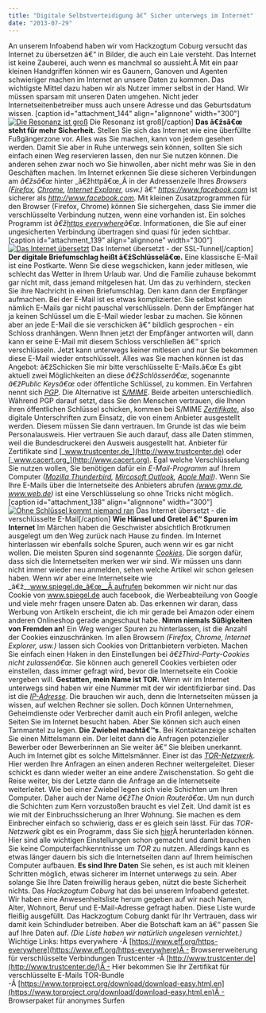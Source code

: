 ```yaml
---
title: "Digitale Selbstverteidigung â€“ Sicher unterwegs im Internet"
date: "2013-07-29"
---
```


An unserem Infoabend haben wir vom Hackzogtum Coburg versucht das Internet zu übersetzen â€“ in Bilder, die auch ein Laie versteht. Das Internet ist keine Zauberei, auch wenn es manchmal so aussieht.Â Mit ein paar kleinen Handgriffen können wir es Gaunern, Ganoven und Agenten schwieriger machen im Internet an unsere Daten zu kommen. Das wichtigste Mittel dazu haben wir als Nutzer immer selbst in der Hand. Wir müssen sparsam mit unseren Daten umgehen. Nicht jeder Internetseitenbetreiber muss auch unsere Adresse und das Geburtsdatum wissen. \[caption id="attachment\_144" align="alignnone" width="300"\][![Die Resonanz ist groß](images/DigitaleSelbstverteidigung4-e1376509901427-300x184.jpg)](https://hackzogtum-coburg.de/wp-content/uploads/2013/07/DigitaleSelbstverteidigung4-e1376509901427.jpg) Die Resonanz ist groß\[/caption\] **Das â€žsâ€œ steht für mehr Sicherheit.** Stellen Sie sich das Internet wie eine überfüllte Fußgängerzone vor. Alles was Sie machen, kann von jedem gesehen werden. Damit Sie aber in Ruhe unterwegs sein können, sollten Sie sich einfach einen Weg reservieren lassen, den nur Sie nutzen können. Die anderen sehen zwar noch wo Sie hinwollen, aber nicht mehr was Sie in den Geschäften machen. Im Internet erkennen Sie diese sicheren Verbindungen am _â€žsâ€œ_ hinter _â€žhttpâ€œ_Â in der Adressenzeile Ihres _Browsers ([Firefox](http://www.mozilla.org/de/firefox/new/), [Chrome](https://www.google.com/intl/de/chrome/browser/), [Internet Explorer](http://windows.microsoft.com/de-de/internet-explorer/ie-10-worldwide-languages), usw.)_ â€“ _https://www.facebook.com_ ist sicherer als _http://www.facebook.com_. Mit kleinen Zusatzprogrammen für den Browser (Firefox, Chrome) können Sie sichergehen, dass Sie immer die verschlüsselte Verbindung nutzen, wenn eine vorhanden ist. Ein solches Programm ist _â€ž[https everywhere](https://www.eff.org/https-everywhere)â€œ_. Informationen, die Sie auf einer ungesicherten Verbindung übertragen sind quasi für jeden sichtbar. \[caption id="attachment\_139" align="alignnone" width="300"\][![Das Internet übersetzt](images/DigitaleSelbstverteidigung3-300x184.jpg)](https://hackzogtum-coburg.de/wp-content/uploads/2013/07/DigitaleSelbstverteidigung3.jpg) Das Internet übersetzt - der SSL-Tunnel\[/caption\] **Der digitale Briefumschlag heißt â€žSchlüsselâ€œ.** Eine klassische E-Mail ist eine Postkarte. Wenn Sie diese wegschicken, kann jeder mitlesen, wie schlecht das Wetter in Ihrem Urlaub war. Und die Familie zuhause bekommt gar nicht mit, dass jemand mitgelesen hat. Um das zu verhindern, stecken Sie ihre Nachricht in einen Briefumschlag. Den kann dann der Empfänger aufmachen. Bei der E-Mail ist es etwas komplizierter. Sie selbst können nämlich E-Mails gar nicht pauschal verschlüsseln. Denn der Empfänger hat ja keinen Schlüssel um die E-Mail wieder lesbar zu machen. Sie können aber an jede E-Mail die sie verschicken â€“ bildlich gesprochen - ein Schloss dranhängen. Wenn Ihnen jetzt der Empfänger antworten will, dann kann er seine E-Mail mit diesem Schloss verschließen â€“ sprich verschlüsseln. Jetzt kann unterwegs keiner mitlesen und nur Sie bekommen diese E-Mail wieder entschlüsselt. Alles was Sie machen können ist das Angebot: â€žSchicken Sie mir bitte verschlüsselte E-Mails.â€œ Es gibt aktuell zwei Möglichkeiten an diese _â€žSchlösserâ€œ_, sogenannte _â€žPublic Keysâ€œ_ oder öffentliche Schlüssel, zu kommen. Ein Verfahren nennt sich [_PGP_](http://de.wikipedia.org/wiki/Pretty_Good_Privacy). Die Alternative ist [_S/MIME_](http://de.wikipedia.org/wiki/S/MIME). Beide arbeiten unterschiedlich. Während PGP darauf setzt, dass Sie den Menschen vertrauen, die Ihnen ihren öffentlichen Schlüssel schicken, kommen bei S/MIME [_Zertifikate_](http://de.wikipedia.org/wiki/Digitales_Zertifikat), also digitale Unterschriften zum Einsatz, die von einem Anbieter ausgestellt werden. Diesem müssen Sie dann vertrauen. Im Grunde ist das wie beim Personalausweis. Hier vertrauen Sie auch darauf, dass alle Daten stimmen, weil die Bundesdruckerei den Ausweis ausgestellt hat. Anbieter für Zertifikate sind [_www.trustcenter.de_](http://www.trustcenter.de) oder [_www.cacert.org_](http://www.cacert.org). Egal welche Verschlüsselung Sie nutzen wollen, Sie benötigen dafür ein _E-Mail-Programm_ auf Ihrem Computer _([Mozilla Thunderbird](http://www.mozilla.org/de/thunderbird/), [Mircosoft Outlook](http://office.microsoft.com/de-de/outlook/), [Apple Mail](http://support.apple.com/kb/HT5361?viewlocale=de_DE))_. Wenn Sie Ihre E-Mails über die Internetseite des Anbieters abrufen _(www.gmx.de, www.web.de)_ ist eine Verschlüsselung so ohne Tricks nicht möglich. \[caption id="attachment\_138" align="alignnone" width="300"\][![Ohne Schlüssel kommt niemand ran](images/DigitaleSelbstverteidigung2-300x184.jpg)](https://hackzogtum-coburg.de/wp-content/uploads/2013/07/DigitaleSelbstverteidigung2.jpg) Das Internet übersetzt - die verschlüsselte E-Mail\[/caption\] **Wie Hänsel und Gretel â€“ Spuren im Internet** Im Märchen haben die Geschwister absichtlich Brotkrumen ausgelegt um den Weg zurück nach Hause zu finden. Im Internet hinterlassen wir ebenfalls solche Spuren, auch wenn wir es gar nicht wollen. Die meisten Spuren sind sogenannte [_Cookies_](http://de.wikipedia.org/wiki/Cookie). Die sorgen dafür, dass sich die Internetseiten merken wer wir sind. Wir müssen uns dann nicht immer wieder neu anmelden, sehen welche Artikel wir schon gelesen haben. Wenn wir aber eine Internetseite wie _â€ž__www.spiegel.de_â€œ__Â aufrufen bekommen wir nicht nur das Cookie von www.spiegel.de auch facebook, die Werbeabteilung von Google und viele mehr fragen unsere Daten ab. Das erkennen wir daran, dass Werbung von Artikeln erscheint, die ich mir gerade bei Amazon oder einem anderen Onlineshop gerade angeschaut habe. **Nimm niemals Süßigkeiten von Fremden an!** Ein Weg weniger Spuren zu hinterlassen, ist die Anzahl der Cookies einzuschränken. Im allen Browsern _(Firefox, Chrome, Internet Explorer, usw.)_ lassen sich Cookies von Drittanbietern verbieten. Machen Sie einfach einen Haken in den Einstellungen bei _â€žThird-Party-Cookies nicht zulassenâ€œ_. Sie können auch generell Cookies verbieten oder einstellen, dass immer gefragt wird, bevor die Internetseite ein Cookie vergeben will. **Gestatten, mein Name ist TOR.** Wenn wir im Internet unterwegs sind haben wir eine Nummer mit der wir identifizierbar sind. Das ist die [_IP-Adresse_](http://de.wikipedia.org/wiki/IP-Adresse). Die brauchen wir auch, denn die Internetseiten müssen ja wissen, auf welchen Rechner sie sollen. Doch können Unternehmen, Geheimdienste oder Verbrecher damit auch ein Profil anlegen, welche Seiten Sie im Internet besucht haben. Aber Sie können sich auch einen Tarnmantel zu legen. **Die Zwiebel machtâ€™s.** Bei Kontaktanzeige schalten Sie einen Mittelsmann ein. Der leitet dann die Anfragen potenzieller Bewerber oder Bewerberinnen an Sie weiter â€“ Sie bleiben unerkannt. Auch im Internet gibt es solche Mittelsmänner. Einer ist das [_TOR-Netzwerk_](https://www.torproject.org/). Hier werden Ihre Anfragen an einen anderen Rechner weitergeleitet. Dieser schickt es dann wieder weiter an eine andere Zwischenstation. So geht die Reise weiter, bis der Letzte dann die Anfrage an die Internetseite weiterleitet. Wie bei einer Zwiebel legen sich viele Schichten um Ihren Computer. Daher auch der Name _â€žThe Onion Routerâ€œ_. Um nun durch die Schichten zum Kern vorzustoßen braucht es viel Zeit. Und damit ist es wie mit der Einbruchssicherung an Ihrer Wohnung. Sie machen es dem Einbrecher einfach so schwierig, dass er es gleich sein lässt. Für das _TOR-Netzwerk_ gibt es ein Programm, dass Sie sich [hier](https://www.torproject.org/download/download-easy.html.en)Â herunterladen können. Hier sind alle wichtigen Einstellungen schon gemacht und damit brauchen Sie keine Computerfachkenntnisse um _TOR_ zu nutzen. Allerdings kann es etwas länger dauern bis sich die Internetseiten dann auf Ihrem heimischen Computer aufbauen. **Es sind Ihre Daten** Sie sehen, es ist auch mit kleinen Schritten möglich, etwas sicherer im Internet unterwegs zu sein. Aber solange Sie Ihre Daten freiwillig heraus geben, nützt die beste Sicherheit nichts. Das _Hackzogtum Coburg_ hat das bei unserem Infoabend getestet. Wir haben eine Anwesenheitsliste herum gegeben auf wir nach Namen, Alter, Wohnort, Beruf und E-Mail-Adresse gefragt haben. Diese Liste wurde fleißig ausgefüllt. Das Hackzogtum Coburg dankt für Ihr Vertrauen, dass wir damit kein Schindluder betreiben. Aber die Botschaft kam an â€“ passen Sie auf Ihre Daten auf. _(Die Liste haben wir natürlich ungelesen vernichtet.)_ Wichtige Links: https everywhere -Â [https://www.eff.org/https-everywhere](https://www.eff.org/https-everywhere)Â - Browsererweiterung für verschlüsselte Verbindungen Trustcenter -Â [http://www.trustcenter.de](http://www.trustcenter.de/)Â - Hier bekommen Sie Ihr Zertifikat für verschlüsselte E-Mails TOR-Bundle -Â [https://www.torproject.org/download/download-easy.html.en](https://www.torproject.org/download/download-easy.html.en)Â - Browserpaket für anonymes Surfen
